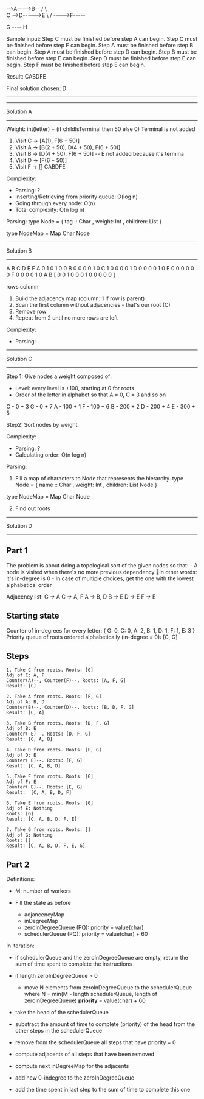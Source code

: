  -->A--->B--
 /    \      \
C      -->D----->E
 \           /
  ---->F-----

G ---- H

Sample input:
Step C must be finished before step A can begin.
Step C must be finished before step F can begin.
Step A must be finished before step B can begin.
Step A must be finished before step D can begin.
Step B must be finished before step E can begin.
Step D must be finished before step E can begin.
Step F must be finished before step E can begin.

Result: CABDFE

Final solution chosen: D

----

**********
Solution A
**********

Weight: int(letter) + (if childIsTerminal then 50 else 0)
Terminal is not added

1. Visit C -> [A(1), F(6 + 50)]
2. Visit A -> [B(2 + 50), D(4 + 50), F(6 + 50)]
3. Visit B -> [D(4 + 50), F(6 + 50)] -- E not added because it's termina
4. Visit D -> [F(6 + 50)]
5. Visit F -> []
CABDFE

Complexity: 
- Parsing: ?
- Inserting/Retrieving from priority queue: O(log n)
- Going through every node: O(n)
- Total complexity: O(n log n)

Parsing:
type Node =
  { tag :: Char
  , weight: Int
  , children: List
  }

type NodeMap = Map Char Node

**********
Solution B
**********
  A B C D E F
A 0 1 0 1 0 0
B 0 0 0 0 1 0
C 1 0 0 0 0 1
D 0 0 0 0 1 0
E 0 0 0 0 0 0
F 0 0 0 0 1 0
  A           B
[ 0 0 1 0 0 0 1 0 0 0 0 0 ]

rows 
column 

1. Build the adjacency map (column: 1 if row is parent)
  2. Scan the first column without adjacencies - that's our root (C)
  3. Remove row
  4. Repeat from 2 until no more rows are left

Complexity:
- Parsing:

**********
Solution C
**********

Step 1:
Give nodes a weight composed of:
- Level: every level is +100, starting at 0 for roots
- Order of the letter in alphabet so that A = 0, C = 3 and so on

C - 0 + 3
G - 0 + 7
A - 100 + 1
F - 100 + 6
B - 200 + 2
D - 200 + 4
E - 300 + 5

Step2:
Sort nodes by weight.

Complexity:
- Parsing: ?
- Calculating order: O(n log n)

Parsing:

1. Fill a map of characters to Node that represents the hierarchy.
type Node =
  { name :: Char
  , weight: Int
  , children: List Node
  }

type NodeMap = Map Char Node

2. Find out roots


**********
Solution D
**********

Part 1
------

The problem is about doing a topological sort of the given nodes so that:
	- A node is visited when there's no more previous dependency.In other words: it's in-degree is 0
	- In case of multiple choices, get the one with the lowest alphabetical order

Adjacency list:
G -> A
C -> A, F
A -> B, D
B -> E
D -> E
F -> E

Starting state
------------------
Counter of in-degrees for every letter: {  G: 0, C: 0, A: 2, B: 1, D: 1, F: 1, E: 3 }
Priority queue of roots ordered alphabetically (in-degree = 0): [C, G]

Steps
-------

	1. Take C from roots. Roots: [G]
	Adj of C: A, F. 
	Counter(A)--, Counter(F)--. Roots: [A, F, G]
	Result: [C]

	2. Take A from roots. Roots: [F, G]
	Adj of A: B, D
	Counter(B)--, Counter(D)--. Roots: [B, D, F, G]
	Result: [C, A]

	3. Take B from roots. Roots: [D, F, G]
	Adj of B: E
	Counter( E)--. Roots: [D, F, G]
	Result: [C, A, B]
	
	4. Take D from roots. Roots: [F, G]
	Adj of D: E
	Counter( E)--. Roots: [F, G]
	Result: [C, A, B, D]
	
	5. Take F from roots. Roots: [G]
	Adj of F: E
	Counter( E)--. Roots: [E, G]
	Result:  [C, A, B, D, F]
	
	6. Take E from roots. Roots: [G]
	Adj of E: Nothing
	Roots: [G]
	Result: [C, A, B, D, F, E]
	
	7. Take G from roots. Roots: []
	Adj of G: Nothing
	Roots: []
	Result: [C, A, B, D, F, E, G]

Part 2
------
Definitions:
- M: number of workers

- Fill the state as before
  - adjancencyMap
  - inDegreeMap
  - zeroInDegreeQueue (PQ): priority = value(char)
  - schedulerQueue (PQ): priority = value(char) + 60

In iteration:
- if schedulerQueue and the zeroInDegreeQueue are empty, return the sum of time spent to complete the instructions

- if length zeroInDegreeQueue > 0
	- move N elements from zeroInDegreeQueue to the schedulerQueue
		where 
			N = min(M - length schedulerQueue, length of zeroInDegreeQueue)
			**priority** = value(char) + 60
- take the head of the schedulerQueue
- substract the amount of time to complete (priority) of the head from the other steps in the schedulerQueue
- remove from the schedulerQueue all steps that have priority = 0
- compute adjacents of all steps that have been removed
- compute next inDegreeMap for the adjacents
- add new 0-indegree to the zeroInDegreeQueue
- add the time spent in last step to the sum of time to complete this one
